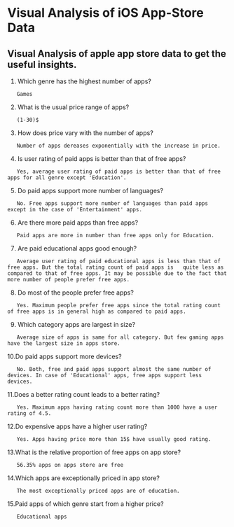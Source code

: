 # Visual Analysis of iOS App-Store Data
## Visual Analysis of apple app store data to get the useful insights.

1. Which genre has the highest number of apps?
```
   Games
```   
2. What is the usual price range of apps? 
```   
   (1-30)$ 
```
3. How does price vary with the number of apps? 
```
   Number of apps dereases exponentially with the increase in price. 
```
4. Is user rating of paid apps is better than that of free apps? 
```   
   Yes, average user rating of paid apps is better than that of free apps for all genre except 'Education'. 
```
5. Do paid apps support more number of languages? 
```   
   No. Free apps support more number of languages than paid apps except in the case of 'Entertainment' apps.
```   
6. Are there more paid apps than free apps? 
```
   Paid apps are more in number than free apps only for Education.
```
7. Are paid educational apps good enough? 
```   
   Average user rating of paid educational apps is less than that of free apps. But the total rating count of paid apps is   quite less as compared to that of free apps. It may be possible due to the fact that more number of people prefer free apps.
```
8. Do most of the people prefer free apps? 
```
   Yes. Maximum people prefer free apps since the total rating count of free apps is in general high as compared to paid apps.
```
9. Which category apps are largest in size? 
```   
   Average size of apps is same for all category. But few gaming apps have the largest size in apps store.
```
10.Do paid apps support more devices? 
```   
   No. Both, free and paid apps support almost the same number of devices. In case of 'Educational' apps, free apps support less devices. 
```   
11.Does a better rating count leads to a better rating? 
```   
   Yes. Maximum apps having rating count more than 1000 have a user rating of 4.5.
```   
12.Do expensive apps have a higher user rating? 
```   
   Yes. Apps having price more than 15$ have usually good rating.
```
13.What is the relative proportion of free apps on app store? 
```   
   56.35% apps on apps store are free
```
14.Which apps are exceptionally priced in app store? 
```   
   The most exceptionally priced apps are of education.
```
15.Paid apps of which genre start from a higher price? 
```   
   Educational apps
```
